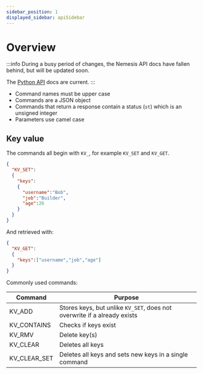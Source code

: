 ```yaml
---
sidebar_position: 1
displayed_sidebar: apiSidebar
---
```


# Overview

:::info
During a busy period of changes, the Nemesis API docs have fallen behind, but will be updated soon.

The [Python API](/category/python) docs are current.
:::


- Command names must be upper case
- Commands are a JSON object
- Commands that return a response contain a status (`st`) which is an unsigned integer
- Parameters use camel case


## Key value
The commands all begin with `KV_`, for example `KV_SET` and `KV_GET`.

```json title='Store keys: username, job and age'
{
  "KV_SET":
  {
    "keys":
    {
      "username":"Bob",
      "job":"Builder",
      "age":26
    }
  }
}
```

And retrieved with:

```json
{
  "KV_GET":
  {
    "keys":["username","job","age"]
  }
}
```

Commonly used commands:

|Command|Purpose|
|---|---|
|KV_ADD|Stores keys, but unlike `KV_SET`, does not overwrite if a already exists|
|KV_CONTAINS|Checks if keys exist|
|KV_RMV|Delete key(s)|
|KV_CLEAR|Deletes all keys|
|KV_CLEAR_SET|Deletes all keys and sets new keys in a single command|

<br/>
